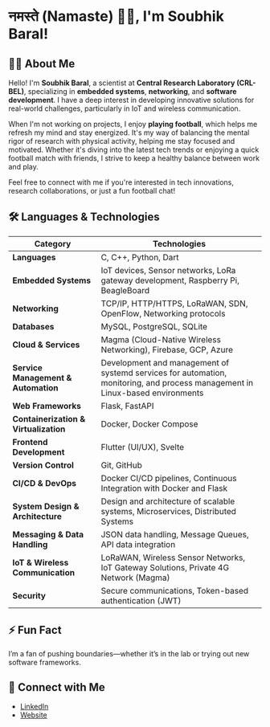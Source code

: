 # नमस्ते (Namaste) 🙏🏻, I'm Soubhik Baral!


## 👨‍💻 About Me

Hello! I'm **Soubhik Baral**, a scientist at **Central Research Laboratory (CRL-BEL)**, specializing in **embedded systems**, **networking**, and **software development**. I have a deep interest in developing innovative solutions for real-world challenges, particularly in IoT and wireless communication.

When I'm not working on projects, I enjoy **playing football**, which helps me refresh my mind and stay energized. It's my way of balancing the mental rigor of research with physical activity, helping me stay focused and motivated. Whether it's diving into the latest tech trends or enjoying a quick football match with friends, I strive to keep a healthy balance between work and play.

Feel free to connect with me if you're interested in tech innovations, research collaborations, or just a fun football chat!


## 🛠️ Languages & Technologies

| **Category**                     | **Technologies**                                                                 |
|-----------------------------------|----------------------------------------------------------------------------------|
| **Languages**                     | C, C++, Python, Dart                                                             |
| **Embedded Systems**              | IoT devices, Sensor networks, LoRa gateway development, Raspberry Pi, BeagleBoard |
| **Networking**                    | TCP/IP, HTTP/HTTPS, LoRaWAN, SDN, OpenFlow, Networking protocols                  |
| **Databases**                     | MySQL, PostgreSQL, SQLite                                                        |
| **Cloud & Services**              | Magma (Cloud-Native Wireless Networking), Firebase, GCP, Azure                   |
| **Service Management & Automation**| Development and management of systemd services for automation, monitoring, and process management in Linux-based environments |
| **Web Frameworks**                | Flask, FastAPI                                                                  |
| **Containerization & Virtualization** | Docker, Docker Compose                                                          |
| **Frontend Development**          | Flutter (UI/UX), Svelte                                                          |
| **Version Control**               | Git, GitHub                                                                     |
| **CI/CD & DevOps**                | Docker CI/CD pipelines, Continuous Integration with Docker and Flask             |
| **System Design & Architecture**  | Design and architecture of scalable systems, Microservices, Distributed Systems |
| **Messaging & Data Handling**     | JSON data handling, Message Queues, API data integration                                                                     |
| **IoT & Wireless Communication**  | LoRaWAN, Wireless Sensor Networks, IoT Gateway Solutions, Private 4G Network (Magma) |
| **Security**                      | Secure communications, Token-based authentication (JWT)                         |


## ⚡ Fun Fact

I’m a fan of pushing boundaries—whether it’s in the lab or trying out new software frameworks.

## 🤝 Connect with Me
- [LinkedIn](https://www.linkedin.com/soubhik_baral)
- [Website](https://repells.com)
